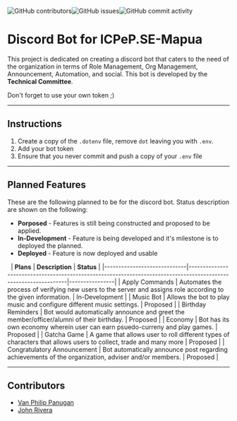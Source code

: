 ![GitHub contributors](https://img.shields.io/github/contributors/icpepsemapua/discordbot?color=%2300FF00&logo=Contributor&style=plastic)![GitHub issues](https://img.shields.io/github/issues/icpepsemapua/discordbot?color=%2300FF00&logo=issues&style=plastic)![GitHub commit activity](https://img.shields.io/github/commit-activity/m/icpepsemapua/discordbot?style=plastic)


# Discord Bot for ICPeP.SE-Mapua
This project is dedicated on creating a discord bot that caters to the need of the organization in terms of Role Management, Org Management, Announcement, Automation, and social. This bot is developed by the **Technical Committee**.

Don't forget to use your own token ;)

---
## Instructions
1. Create a copy of the `.dotenv` file, remove `dot` leaving you with `.env`. 
2. Add your bot token 
3. Ensure that you never commit and push a copy of your `.env` file
---
## Planned Features
These are the following planned to be for the discord bot. Status description are shown on the following:
- **Porposed** - Features is still being constructed and proposed to be applied.
- **In-Development** - Feature is being developed and it's milestone is to deployed the planned.
- **Deployed** - Feature is now deployed and usable 

&nbsp;
| **Plans**                   | **Description**                                                                                                 | **Status**     |
|-----------------------------|-----------------------------------------------------------------------------------------------------------------|----------------|
| Apply Commands              | Automates the process of verifying new users to the server and assigns role according to the given information. | In-Development |
| Music Bot                   | Allows the bot to play music and configure different music settings.                                            | Proposed       |
| Birthday Reminders          | Bot would automatically announce and greet the member/officer/alumni of their birthday.                         | Proposed       |
| Economy                     | Bot has its own economy wherein user can earn psuedo-curreny and play games.                                    | Proposed       |
| Gatcha Game                 | A game that allows user to roll different types of characters that allows users to collect, trade and many more | Proposed       |
| Congratulatory Announcement | Bot automatically announce post regarding achievements of the organization, adviser and/or members.             | Proposed       |

---
## Contributors
- [Van Philip Panugan](https://www.linkedin.com/in/van-philip-panugan-9a6025184/)
- [John Rivera](https://www.linkedin.com/in/john-rivera-5099691b6/)

